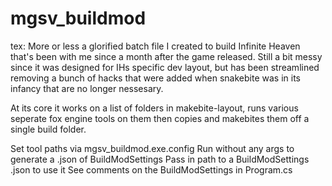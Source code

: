 # mgsv_buildmod
tex: More or less a glorified batch file I created to build Infinite Heaven that's been with me since a month after the game released.
Still a bit messy since it was designed for IHs specific dev layout, but has been streamlined removing a bunch of hacks that were added when snakebite was in its infancy that are no longer nessesary.

At its core it works on a list of folders in makebite-layout, runs various seperate fox engine tools on them then copies and makebites them off a single build folder.

Set tool paths via mgsv_buildmod.exe.config
Run without any args to generate a .json of BuildModSettings
Pass in path to a BuildModSettings .json to use it
See comments on the BuildModSettings in Program.cs
